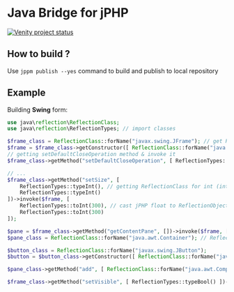 # Java Bridge for jPHP

[![Venity project status](https://img.shields.io/badge/Venity-official-blue.svg)](https://vk.com/venity)

## How to build ?

Use ``jppm publish --yes`` command to build and publish to local repository

## Example

Building **Swing** form:
```php
use java\reflection\ReflectionClass;
use java\reflection\ReflectionTypes; // import classes

$frame_class = ReflectionClass::forName("javax.swing.JFrame"); // get ReflectionClass for javax.swing.JFrame
$frame = $frame_class->getConstructor([ ReflectionClass::forName("java.lang.String") ])->newInstance([ "Test!" ]); // get new java class instance from construcor
// getting setDefaultCloseOperation method & invoke it
$frame_class->getMethod("setDefaultCloseOperation", [ ReflectionTypes::typeInt() ])->invoke($frame, [ $frame_class->getField("EXIT_ON_CLOSE")->get($frame) ]);

// ...
$frame_class->getMethod("setSize", [ 
	ReflectionTypes::typeInt(), // getting ReflectionClass for int (int.class)
	ReflectionTypes::typeInt() 
])->invoke($frame, [ 
	ReflectionTypes::toInt(300), // cast jPHP float to ReflectionObject(int)
	ReflectionTypes::toInt(300)
]);

$pane = $frame_class->getMethod("getContentPane", [])->invoke($frame, []); // getting ReflectionObject(java.awt.Container)
$pane_class = ReflectionClass::forName("java.awt.Container"); // ReflectionClass for java.awt.Container

$button_class = ReflectionClass::forName("javax.swing.JButton");
$button = $button_class->getConstructor([ ReflectionClass::forName("java.lang.String") ])->newInstance([ "Test swing button!" ]);

$pane_class->getMethod("add", [ ReflectionClass::forName("java.awt.Component") ])->invoke($pane, [ $button ]); // ReflectionObject casts to java.lang.Object

$frame_class->getMethod("setVisible", [ ReflectionTypes::typeBool() ])->invoke($frame, [ true ]);
```
